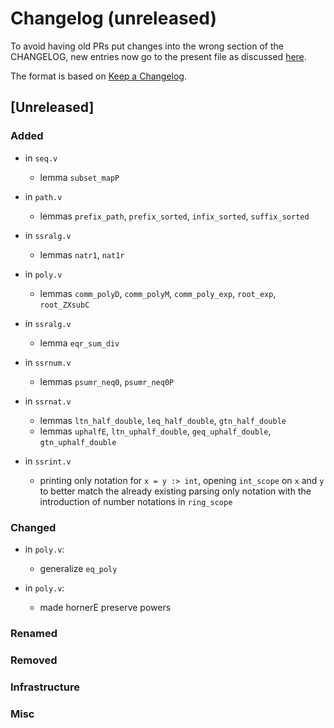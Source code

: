 # Changelog (unreleased)

To avoid having old PRs put changes into the wrong section of the CHANGELOG,
new entries now go to the present file as discussed
[here](https://github.com/math-comp/math-comp/wiki/Agenda-of-the-April-23rd-2019-meeting-9h30-to-12h30#avoiding-issues-with-changelog).

The format is based on [Keep a Changelog](https://keepachangelog.com/en/1.0.0/).

## [Unreleased]

### Added

- in `seq.v`
  + lemma `subset_mapP`

- in `path.v` 
  + lemmas `prefix_path`, `prefix_sorted`, `infix_sorted`, `suffix_sorted` 
- in `ssralg.v`
  + lemmas `natr1`, `nat1r`

- in `poly.v`
  + lemmas `comm_polyD`, `comm_polyM`, `comm_poly_exp`, `root_exp`,
    `root_ZXsubC`

- in `ssralg.v`
  + lemma `eqr_sum_div`

- in `ssrnum.v`
  + lemmas `psumr_neq0`, `psumr_neq0P`
- in `ssrnat.v`
  + lemmas `ltn_half_double`, `leq_half_double`, `gtn_half_double`
  + lemmas `uphalfE`, `ltn_uphalf_double`, `geq_uphalf_double`, `gtn_uphalf_double`

- in `ssrint.v`
  + printing only notation for `x = y :> int`, opening `int_scope` on
    `x` and `y` to better match the already existing parsing only
    notation with the introduction of number notations in `ring_scope`

### Changed

- in `poly.v`:
  + generalize `eq_poly`

- in `poly.v`:
  + made hornerE preserve powers

### Renamed

### Removed

### Infrastructure

### Misc

